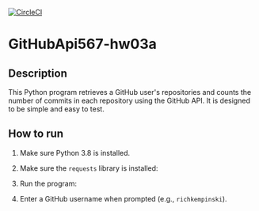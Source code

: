 [![CircleCI](https://dl.circleci.com/status-badge/img/gh/bglynn-stevens/GitHubApi567-hw3/tree/main.svg?style=svg)](https://dl.circleci.com/status-badge/redirect/gh/bglynn-stevens/GitHubApi567-hw3/tree/main)

# GitHubApi567-hw03a

## Description
This Python program retrieves a GitHub user's repositories and counts the number of commits in each repository using the GitHub API. It is designed to be simple and easy to test.

## How to run
1. Make sure Python 3.8 is installed.
2. Make sure the `requests` library is installed:


3. Run the program:


4. Enter a GitHub username when prompted (e.g., `richkempinski`).

